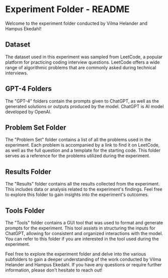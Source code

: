 # Experiment Folder - README

Welcome to the experiment folder conducted by Vilma Helander and Hampus Ekedahl!

## Dataset
The dataset used in this experiment was sampled from LeetCode, a popular platform for practicing coding interview questions. LeetCode offers a wide range of algorithmic problems that are commonly asked during technical interviews.

## GPT-4 Folders
The "GPT-4" folders contain the prompts given to ChatGPT, as well as the generated solutions or outputs produced by the model. ChatGPT is AI model developed by OpenAI.

## Problem Set Folder
The "Problem Set" folder contains a list of all the problems used in the experiment. Each problem is accompanied by a link to find it on LeetCode, as well as the full question and a template for the starting code. This folder serves as a reference for the problems utilized during the experiment.

## Results Folder
The "Results" folder contains all the results collected from the experiment. This includes data or analysis related to the experiment's findings. Feel free to explore this folder to gain insights into the experiment's outcomes.

## Tools Folder
The "Tools" folder contains a GUI tool that was used to format and generate prompts for the experiment. This tool assists in structuring the inputs for ChatGPT, allowing for consistent and organized interactions with the model. You can refer to this folder if you are interested in the tool used during the experiment.

Feel free to explore the experiment folder and delve into the various subfolders to gain a deeper understanding of the work conducted by Vilma Helander and Hampus Ekedahl. If you have any questions or require further information, please don't hesitate to reach out!
